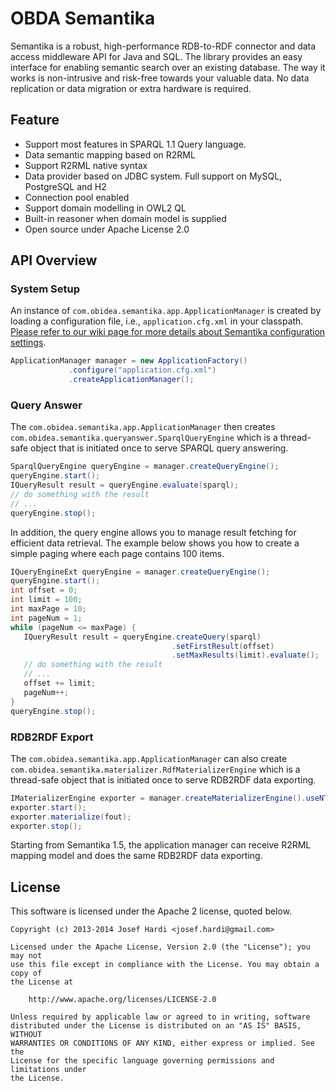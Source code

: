 OBDA Semantika
==============

Semantika is a robust, high-performance RDB-to-RDF connector and data access middleware API for Java and SQL. The library provides an easy interface for enabling semantic search over an existing database. The way it works is non-intrusive and risk-free towards your valuable data. No data replication or data migration or extra hardware is required.

Feature
-------
* Support most features in SPARQL 1.1 Query language.
* Data semantic mapping based on R2RML
* Support R2RML native syntax
* Data provider based on JDBC system. Full support on MySQL, PostgreSQL and H2
* Connection pool enabled
* Support domain modelling in OWL2 QL
* Built-in reasoner when domain model is supplied
* Open source under Apache License 2.0

API Overview
------------

### System Setup

An instance of `com.obidea.semantika.app.ApplicationManager` is created by loading a configuration file, i.e., `application.cfg.xml` in your classpath. [Please refer to our wiki page for more details about Semantika configuration settings](https://github.com/obidea/semantika-api/wiki/1.-XML-Configuration-File).
```java
ApplicationManager manager = new ApplicationFactory()
             .configure("application.cfg.xml")
             .createApplicationManager();
```

### Query Answer

The `com.obidea.semantika.app.ApplicationManager` then creates `com.obidea.semantika.queryanswer.SparqlQueryEngine` which is a thread-safe object that is initiated once to serve SPARQL query answering.
```java
SparqlQueryEngine queryEngine = manager.createQueryEngine(); 
queryEngine.start();
IQueryResult result = queryEngine.evaluate(sparql);
// do something with the result
// ...
queryEngine.stop();
```

In addition, the query engine allows you to manage result fetching for efficient data retrieval. The example below shows you how to create a simple paging where each page contains 100 items.

```java
IQueryEngineExt queryEngine = manager.createQueryEngine();
queryEngine.start();
int offset = 0;
int limit = 100;
int maxPage = 10;
int pageNum = 1;
while (pageNum <= maxPage) {
   IQueryResult result = queryEngine.createQuery(sparql)
                                    .setFirstResult(offset)
                                    .setMaxResults(limit).evaluate();
   // do something with the result
   // ...
   offset += limit;
   pageNum++;
}
queryEngine.stop();
```

### RDB2RDF Export

The `com.obidea.semantika.app.ApplicationManager` can also create `com.obidea.semantika.materializer.RdfMaterializerEngine` which is a thread-safe object that is initiated once to serve RDB2RDF data exporting.

```java
IMaterializerEngine exporter = manager.createMaterializerEngine().useNTriples();
exporter.start();
exporter.materialize(fout);
exporter.stop();
```

Starting from Semantika 1.5, the application manager can receive R2RML mapping model and does the same RDB2RDF data exporting.

License
-------
This software is licensed under the Apache 2 license, quoted below.

```
Copyright (c) 2013-2014 Josef Hardi <josef.hardi@gmail.com>

Licensed under the Apache License, Version 2.0 (the "License"); you may not
use this file except in compliance with the License. You may obtain a copy of
the License at

    http://www.apache.org/licenses/LICENSE-2.0

Unless required by applicable law or agreed to in writing, software
distributed under the License is distributed on an "AS IS" BASIS, WITHOUT
WARRANTIES OR CONDITIONS OF ANY KIND, either express or implied. See the
License for the specific language governing permissions and limitations under
the License.
```
